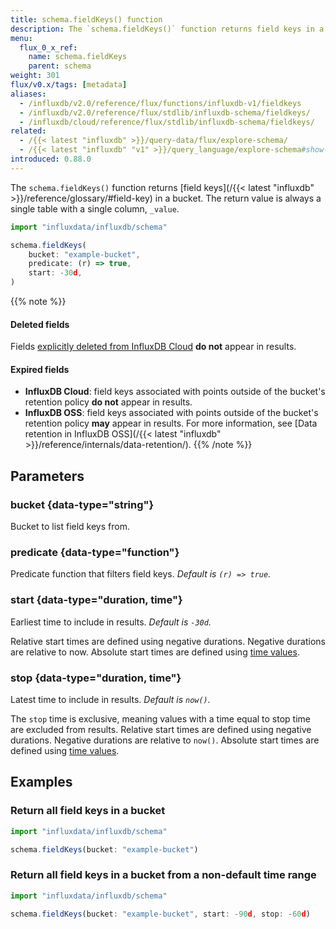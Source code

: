 ```yaml
---
title: schema.fieldKeys() function
description: The `schema.fieldKeys()` function returns field keys in a bucket.
menu:
  flux_0_x_ref:
    name: schema.fieldKeys
    parent: schema
weight: 301
flux/v0.x/tags: [metadata]
aliases:
  - /influxdb/v2.0/reference/flux/functions/influxdb-v1/fieldkeys
  - /influxdb/v2.0/reference/flux/stdlib/influxdb-schema/fieldkeys/
  - /influxdb/cloud/reference/flux/stdlib/influxdb-schema/fieldkeys/
related:
  - /{{< latest "influxdb" >}}/query-data/flux/explore-schema/
  - /{{< latest "influxdb" "v1" >}}/query_language/explore-schema#show-field-keys, SHOW FIELD KEYS in InfluxQL
introduced: 0.88.0
---
```


The `schema.fieldKeys()` function returns [field keys](/{{< latest "influxdb" >}}/reference/glossary/#field-key) in a bucket.
The return value is always a single table with a single column, `_value`.

```js
import "influxdata/influxdb/schema"

schema.fieldKeys(
    bucket: "example-bucket",
    predicate: (r) => true,
    start: -30d,
)
```

{{% note %}}
#### Deleted fields
Fields [explicitly deleted from InfluxDB Cloud](/influxdb/cloud/write-data/delete-data/)
**do not** appear in results.

#### Expired fields
- **InfluxDB Cloud**: field keys associated with points outside of the bucket's
  retention policy **do not** appear in results.
- **InfluxDB OSS**: field keys associated with points outside of the bucket's
  retention policy **may** appear in results.
  For more information, see [Data retention in InfluxDB OSS](/{{< latest "influxdb" >}}/reference/internals/data-retention/).
{{% /note %}}

## Parameters

### bucket {data-type="string"}
Bucket to list field keys from.

### predicate {data-type="function"}
Predicate function that filters field keys.
_Default is `(r) => true`._

### start {data-type="duration, time"}
Earliest time to include in results.
_Default is `-30d`._

Relative start times are defined using negative durations.
Negative durations are relative to now.
Absolute start times are defined using [time values](/flux/v0.x/spec/types/#time-types).

### stop {data-type="duration, time"}
Latest time to include in results.
_Default is `now()`._

The `stop` time is exclusive, meaning values with a time equal to stop time are
excluded from results.
Relative start times are defined using negative durations.
Negative durations are relative to `now()`.
Absolute start times are defined using [time values](/flux/v0.x/spec/types/#time-types).

## Examples

### Return all field keys in a bucket
```js
import "influxdata/influxdb/schema"

schema.fieldKeys(bucket: "example-bucket")
```

### Return all field keys in a bucket from a non-default time range
```js
import "influxdata/influxdb/schema"

schema.fieldKeys(bucket: "example-bucket", start: -90d, stop: -60d)
```
